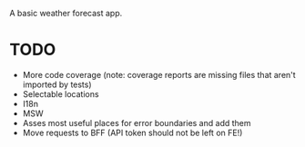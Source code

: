 A basic weather forecast app.

# TODO

- More code coverage (note: coverage reports are missing files that aren't imported by tests)
- Selectable locations
- I18n
- MSW
- Asses most useful places for error boundaries and add them
- Move requests to BFF (API token should not be left on FE!)
